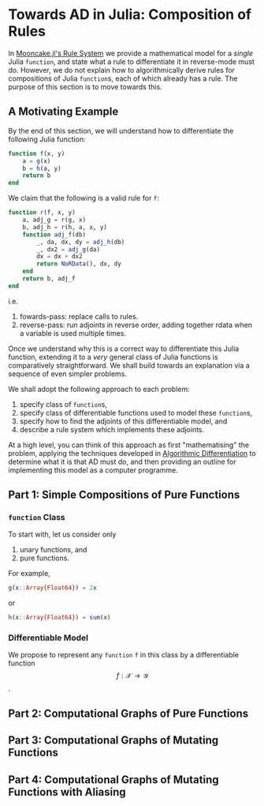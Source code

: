 # Towards AD in Julia: Composition of Rules

In [Mooncake.jl's Rule System](@ref) we provide a mathematical model for a _single_ Julia `function`, and state what a rule to differentiate it in reverse-mode must do.
However, we do not explain how to algorithmically derive rules for compositions of Julia `function`s, each of which already has a rule.
The purpose of this section is to move towards this.

## A Motivating Example

By the end of this section, we will understand how to differentiate the following Julia function:
```julia
function f(x, y)
    a = g(x)
    b = h(a, y)
    return b
end
```

We claim that the following is a valid rule for `f`:
```julia
function r(f, x, y)
    a, adj_g = r(g, x)
    b, adj_h = r(h, a, x, y)
    function adj_f(db)
        _, da, dx, dy = adj_h(db)
        _, dx2 = adj_g(da)
        dx = dx + dx2
        return NoRData(), dx, dy
    end
    return b, adj_f
end
```
i.e.
1. fowards-pass: replace calls to rules.
2. reverse-pass: run adjoints in reverse order, adding together rdata when a variable is used multiple times.

Once we understand why this is a correct way to differentiate this Julia function, extending it to a _very_ general class of Julia functions is comparatively straightforward.
We shall build towards an explanation via a sequence of even simpler problems.

We shall adopt the following approach to each problem:
1. specify class of `function`s,
2. specify class of differentiable functions used to model these `function`s,
3. specify how to find the adjoints of this differentiable model, and
4. describe a rule system which implements these adjoints.

At a high level, you can think of this approach as first "mathematising" the problem, applying the techniques developed in [Algorithmic Differentiation](@ref) to determine what it is that AD must do, and then providing an outline for implementing this model as a computer programme.

## Part 1: Simple Compositions of Pure Functions

### `function` Class

To start with, let us consider only
1. unary functions, and
2. pure functions.

For example,
```julia
g(x::Array{Float64}) = 2x
```
or
```julia
h(x::Array{Float64}) = sum(x)
```

### Differentiable Model

We propose to represent any `function` `f` in this class by a differentiable function $$f : \mathcal{X} \to \mathcal{Y}$$.



## Part 2: Computational Graphs of Pure Functions

## Part 3: Computational Graphs of Mutating Functions

## Part 4: Computational Graphs of Mutating Functions with Aliasing
